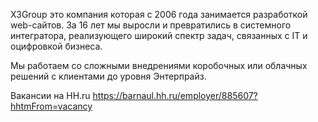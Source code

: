 X3Group это компания которая c 2006 года занимается разработкой web-сайтов. За 16 лет мы выросли и превратились в системного интегратора, реализующего широкий спектр задач, связанных с IT и оцифровкой бизнеса.

Мы работаем со сложными внедрениями коробочных или облачных решений с клиентами до уровня Энтерпрайз.

Вакансии на HH.ru https://barnaul.hh.ru/employer/885607?hhtmFrom=vacancy


